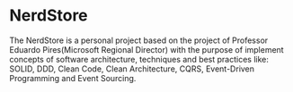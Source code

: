 # NerdStore
The NerdStore is a personal project based on the project of Professor Eduardo Pires(Microsoft Regional Director) with the purpose of implement concepts of software architecture, techniques and best practices like: SOLID, DDD, Clean Code, Clean Architecture, CQRS, Event-Driven Programming and Event Sourcing.
